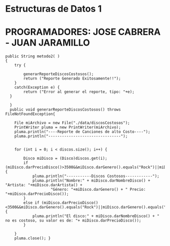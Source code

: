 # Estructuras de Datos 1
# PROGRAMADORES: JOSE CABRERA - JUAN JARAMILLO

    public String metodo2( )
    {
    	try {
     
    		generarReporteDiscosCostosos();
    		return ("Reporte Generado Exitosamente!!");
    	}
    	catch(Exception e) {
    		return ("Error al generar el reporte, tipo: "+e);
      }
      
      }
      public void generarReporteDiscosCostosos() throws FileNotFoundException{

    	File miArchivo = new File("./data/discosCostosos");
    	PrintWriter pluma = new PrintWriter(miArchivo);
    	pluma.println("----Reporte de Canciones de alto Costo----");
    	pluma.println("--------------------------------");
    	
    	
    	for (int i = 0; i < discos.size(); i++) {
    			
			Disco miDisco = (Disco)discos.get(i);
			if (miDisco.darPrecioDisco()>3500&&miDisco.darGenero().equals("Rock")||miDisco.darGenero().equals("Pop")) {
				pluma.println("-----------Discos Costosos------------");
				pluma.println("Nombre:" + miDisco.darNombreDisco() + "Artista: "+miDisco.darArtista() + 
			    		"Género: "+miDisco.darGenero() + " Precio: "+miDisco.darPrecioDisco());
			}
			else if (miDisco.darPrecioDisco()<3500&&miDisco.darGenero().equals("Rock")||miDisco.darGenero().equals("Pop")){
				pluma.println("El disco:" + miDisco.darNombreDisco() + " no es costoso, su valor es de: "+ miDisco.darPrecioDisco());
			}
    		
    	}
    	pluma.close(); }


    
